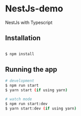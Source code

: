 # NestJs-demo
NestJs with Typescript

## Installation

```bash

$ npm install

```

## Running the app

```bash
# development
$ npm run start
$ yarn start (if using yarn)

# watch mode
$ npm run start:dev
$ yarn start:dev (if using yarn)

```